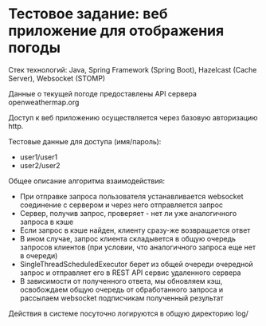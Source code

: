 Тестовое задание: веб приложение для отображения погоды 
===============================
Стек технологий: Java, Spring Framework (Spring Boot), Hazelcast (Cache Server), Websocket (STOMP)

Данные о текущей погоде предоставлены API сервера openweathermap.org

Доступ к веб приложению осуществляется через базовую авторизацию http.

Тестовые данные для доступа (имя/пароль):
- user1/user1
- user2/user2

Общее описание алгоритма взаимодействия:

- При отправке запроса пользователя устанавливается websocket соединение с сервером и через него отправляется запрос
- Сервер, получив запрос, проверяет - нет ли уже аналогичного запроса в кэше
- Если запрос в кэше найден, клиенту сразу-же возвращается ответ
- В ином случае, запрос клиента складывется в общую очередь запросов клиентов (при условии, что аналогичного запроса еще нет в очереди)
- SingleThreadScheduledExecutor берет из общей очереди очередной запрос и отправляет его в REST API сервис удаленного сервера
- В зависимости от полученного ответа, мы обновляем кэш, освобождаем общую очередь от обработанного запроса и рассылаем websocket подписчикам полученный результат

Действия в системе посуточно логируются в общую директорию log/
